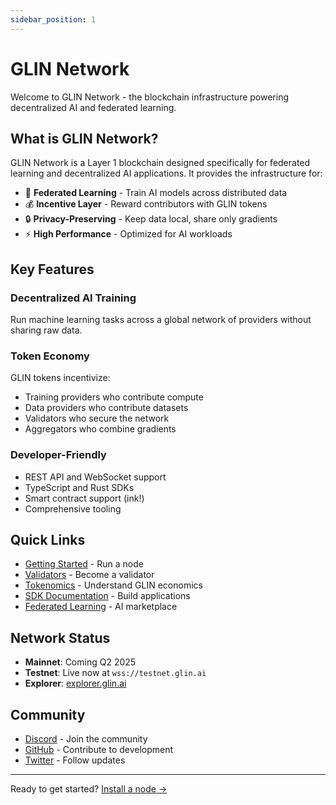 ```yaml
---
sidebar_position: 1
---
```


# GLIN Network

Welcome to GLIN Network - the blockchain infrastructure powering decentralized AI and federated learning.

## What is GLIN Network?

GLIN Network is a Layer 1 blockchain designed specifically for federated learning and decentralized AI applications. It provides the infrastructure for:

- 🤖 **Federated Learning** - Train AI models across distributed data
- 💰 **Incentive Layer** - Reward contributors with GLIN tokens
- 🔒 **Privacy-Preserving** - Keep data local, share only gradients
- ⚡ **High Performance** - Optimized for AI workloads

## Key Features

### Decentralized AI Training
Run machine learning tasks across a global network of providers without sharing raw data.

### Token Economy
GLIN tokens incentivize:
- Training providers who contribute compute
- Data providers who contribute datasets
- Validators who secure the network
- Aggregators who combine gradients

### Developer-Friendly
- REST API and WebSocket support
- TypeScript and Rust SDKs
- Smart contract support (ink!)
- Comprehensive tooling

## Quick Links

- [Getting Started](/network/getting-started) - Run a node
- [Validators](/network/validators) - Become a validator
- [Tokenomics](/network/tokenomics) - Understand GLIN economics
- [SDK Documentation](/sdk/intro) - Build applications
- [Federated Learning](/federated-learning/intro) - AI marketplace

## Network Status

- **Mainnet**: Coming Q2 2025
- **Testnet**: Live now at `wss://testnet.glin.ai`
- **Explorer**: [explorer.glin.ai](https://explorer.glin.ai)

## Community

- [Discord](https://discord.gg/glin-ai) - Join the community
- [GitHub](https://github.com/glin-ai) - Contribute to development
- [Twitter](https://twitter.com/glin_ai) - Follow updates

---

Ready to get started? [Install a node →](/network/getting-started)
